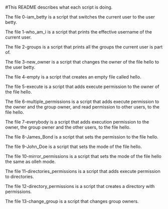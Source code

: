 #This README describes what each script is doing.

The file 0-iam_betty is a script that switches the current user to the user betty.

The file 1-who_am_i is a script that prints the effective username of the current user.

The file 2-groups is a script that prints all the groups the current user is part of.

The file 3-new_owner is a script that changes the owner of the file hello to the user betty.

The file 4-empty is a script that creates an empty file called hello.

The file 5-execute is a script that adds execute permission to the owner of the file hello.

The file 6-multiple_permissions is a script that adds execute permission to the owner and the group owner, and read permission to other users, to the file hello.

The file 7-everybody is a script that adds execution permission to the owner, the group owner and the other users, to the file hello.

The file 8-James_Bond is a script that sets the permission to the file hello.

The file 9-John_Doe is a script that sets the mode of the file hello.

The file 10-mirror_permissions is a script that sets the mode of the file hello the same as olleh mode.

The file 11-directories_permissions is a script that adds execute permission to directories.

The file 12-directory_permissions is a script that creates a directory with permissions.

The file 13-change_group is a script that changes group owners.
 
